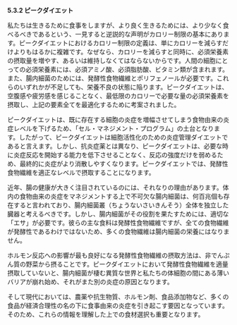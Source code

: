 **5.3.2 ピークダイエット**

私たちは生きるために食事をしますが、より良く生きるためには、より少なく食べるべきであるという、一見すると逆説的な声明がカロリー制限の基本にあります。ピークダイエットにおけるカロリー制限の定義は、単にカロリーを減らすだけよりもはるかに複雑です。なぜなら、カロリーを減らすと同時に、必須栄養素の摂取量を増やす、あるいは維持しなくてはならないからです。人間の細胞にとっての必須栄養素には、必須アミノ酸、必須脂肪酸、ビタミン類が含まれます。また、腸内細菌のためには、発酵性食物繊維とポリフェノールが必要です。これらのいずれかが不足しても、栄養不良の状態に陥ります。ピークダイエットは、空腹感や疲労感を感じることなく、最低限のカロリーで必要な量の必須栄養素を摂取し、上記の要素全てを最適化するために考案されました。

ピークダイエットは、既に存在する細胞の炎症を増幅させてしまう食物由来の炎症レベルを下げるため、「セル・マネジメント・プログラム」の土台となります。したがって、ピークダイエットは細胞活性化のための炎症管理ダイエットであると言えます。しかし、抗炎症薬とは異なり、ピークダイエットは、必要な時に炎症反応を開始する能力を低下させることなく、反応の強度だけを弱めるため、最終的に炎症がより消散しやすくなります。ピークダイエットでは、発酵性食物繊維を適正なレベルで摂取することになります。

近年、腸の健康が大きく注目されているのには、それなりの理由があります。体内の食物由来の炎症をマネジメントする上で不可欠な腸内細菌は、何百兆個も存在すると言われており、腸内細菌叢（ちょうないさいきんそう）全体を独立した臓器と考えるべきです。しかし、腸内細菌がその役割を果たすためには、適切な「エサ」が必要です。彼らの主な食料は発酵性食物繊維ですが、全ての食物繊維が発酵性であるわけではないため、多くの食物繊維は腸内細菌の栄養にはなりません。

ホルモン反応への影響が最も良好になる発酵性食物繊維の摂取方法は、非でんぷん質の野菜から摂ることです。ピークダイエットにおいて発酵性食物繊維を適量摂取していないと、腸内細菌が棲む異質な世界と私たちの体細胞の間にある薄いバリアが崩れ始め、それがまた別の炎症の原因となります。

そして現代においては、農薬や抗生物質、ホルモン剤、食品添加物など、多くの食品が経済合理性の名の下に食事由来の炎症を引き起こす要因となっています。そのため、これらの情報を理解した上での食材選択も重要となります。